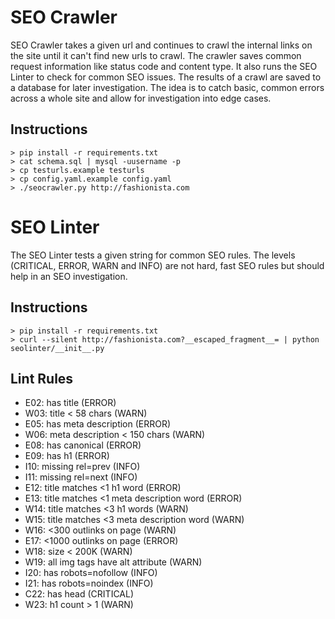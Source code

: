 SEO Crawler
===========

SEO Crawler takes a given url and continues to crawl the internal links on the site until it can't find new urls to crawl. The crawler saves common request information like status code and content type. It also runs the SEO Linter to check for common SEO issues. The results of a crawl are saved to a database for later investigation. The idea is to catch basic, common errors across a whole site and allow for investigation into edge cases.

Instructions
------------

    > pip install -r requirements.txt
    > cat schema.sql | mysql -uusername -p
    > cp testurls.example testurls
    > cp config.yaml.example config.yaml
    > ./seocrawler.py http://fashionista.com


SEO Linter
==========

The SEO Linter tests a given string for common SEO rules. The levels (CRITICAL, ERROR, WARN and INFO) are not hard, fast SEO rules but should help in an SEO investigation.

Instructions
------------

    > pip install -r requirements.txt
    > curl --silent http://fashionista.com?__escaped_fragment__= | python seolinter/__init__.py

Lint Rules
----------

- E02: has title (ERROR)
- W03: title < 58 chars (WARN)
- E05: has meta description (ERROR)
- W06: meta description < 150 chars (WARN)
- E08: has canonical (ERROR)
- E09: has h1 (ERROR)
- I10: missing rel=prev (INFO)
- I11: missing rel=next (INFO)
- E12: title matches <1 h1 word (ERROR)
- E13: title matches <1 meta description word (ERROR)
- W14: title matches <3 h1 words (WARN)
- W15: title matches <3 meta description word (WARN)
- W16: <300 outlinks on page (WARN)
- E17: <1000 outlinks on page (ERROR)
- W18: size < 200K (WARN)
- W19: all img tags have alt attribute (WARN)
- I20: has robots=nofollow (INFO)
- I21: has robots=noindex (INFO)
- C22: has head (CRITICAL)
- W23: h1 count > 1 (WARN)